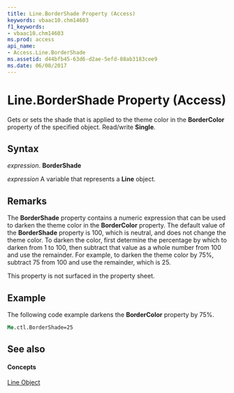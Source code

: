 ```yaml
---
title: Line.BorderShade Property (Access)
keywords: vbaac10.chm14603
f1_keywords:
- vbaac10.chm14603
ms.prod: access
api_name:
- Access.Line.BorderShade
ms.assetid: d44bfb45-63d6-d2ae-5efd-88ab3183cee9
ms.date: 06/08/2017
---
```



# Line.BorderShade Property (Access)

Gets or sets the shade that is applied to the theme color in the **BorderColor** property of the specified object. Read/write **Single**.


## Syntax

 _expression_. **BorderShade**

 _expression_ A variable that represents a **Line** object.


## Remarks

The **BorderShade** property contains a numeric expression that can be used to darken the theme color in the **BorderColor** property. The default value of the **BorderShade** property is 100, which is neutral, and does not change the theme color. To darken the color, first determine the percentage by which to darken from 1 to 100, then subtract that value as a whole number from 100 and use the remainder. For example, to darken the theme color by 75%, subtract 75 from 100 and use the remainder, which is 25.

This property is not surfaced in the property sheet.


## Example

The following code example darkens the **BorderColor** property by 75%.


```vb
Me.ctl.BorderShade=25
```


## See also


#### Concepts


[Line Object](line-object-access.md)

